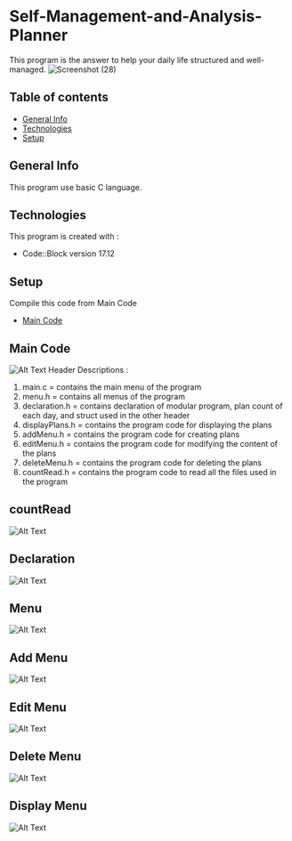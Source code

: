 # Self-Management-and-Analysis-Planner
This program is the answer to help your daily life structured and well-managed.
![Screenshot (28)](https://user-images.githubusercontent.com/56747506/67136800-e1720a00-f255-11e9-999d-874a92882d56.png)


## Table of contents
* [General Info](#general-info)
* [Technologies](#technologies)
* [Setup](#setup)

## General Info
This program use basic C language.

## Technologies
This program is created with :
* Code::Block version 17.12

## Setup
Compile this code from Main Code
* [Main Code](#main-code)

## Main Code
![Alt Text](http://g.recordit.co/RsTa2yu3os.gif)
Header Descriptions :
1) main.c = contains the main menu of the program
2) menu.h = contains all menus of the program
3) declaration.h = contains declaration of modular program, plan count of each day, and struct used in the other header
4) displayPlans.h = contains the program code for displaying the plans
5) addMenu.h = contains the program code for creating plans
6) editMenu.h = contains the program code for modifying the content of the plans
7) deleteMenu.h = contains the program code for deleting the plans
8) countRead.h = contains the program code to read all the files used in the program

## countRead
![Alt Text](http://g.recordit.co/iFTi002IQL.gif)

## Declaration
![Alt Text](http://g.recordit.co/vfIILjxmn9.gif)

## Menu
![Alt Text](http://g.recordit.co/oTrEGHavL8.gif)

## Add Menu
![Alt Text](http://g.recordit.co/PmA8vLvft0.gif)

## Edit Menu
![Alt Text](http://g.recordit.co/ShEaTCrui9.gif)

## Delete Menu
![Alt Text](http://g.recordit.co/TloFMOMfI2.gif)

## Display Menu
![Alt Text](http://g.recordit.co/PSaD64mCVa.gif)



